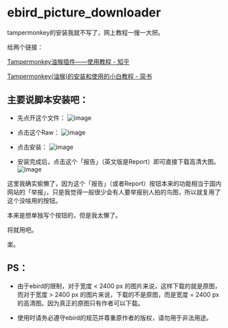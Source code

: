 # ebird_picture_downloader

tampermonkey的安装我就不写了，网上教程一搜一大把。

给两个链接：

[Tampermonkey油猴插件——使用教程 - 知乎](https://zhuanlan.zhihu.com/p/128453110)

[Tampermonkey(油猴)的安装和使用的小白教程 - 简书](https://www.jianshu.com/p/aa313195ae65)

## 主要说脚本安装吧：

* 先点开这个文件：
![image](https://user-images.githubusercontent.com/14086980/158395104-b7596f51-8ae9-4a8c-aa9d-fa8044547d67.png)

* 点击这个Raw：
![image](https://user-images.githubusercontent.com/14086980/158395258-b67f2144-838f-436c-a6d2-18903c1745e5.png)

* 点击安装：
![image](https://user-images.githubusercontent.com/14086980/158398055-9b99cc3d-2ecc-41fb-9023-ff24733b230c.png)

* 安装完成后，点击这个「报告」（英文版是Report）即可直接下载高清大图。
![image](https://user-images.githubusercontent.com/14086980/158396629-7b31ceb5-6ca8-4a10-85ce-7d40286a3bdf.png)

这里我确实偷懒了，因为这个「报告」（或者Report）按钮本来的功能相当于国内网站的「举报」，只是我觉得一般很少会有人要举报别人拍的鸟图，所以就复用了这个没啥用的按钮。

本来是想单独写个按钮的，但是我太懒了。

将就用吧。

楽。

## PS：

* 由于ebird的限制，对于宽度 < 2400 px 的图片来说，这样下载的就是原图，而对于宽度 > 2400 px 的图片来说，下载的不是原图，而是宽度 = 2400 px 的高清图。因为真正的原图只有作者可以下载。

* 使用时请务必遵守ebird的规范并尊重原作者的版权，请勿用于非法用途。
